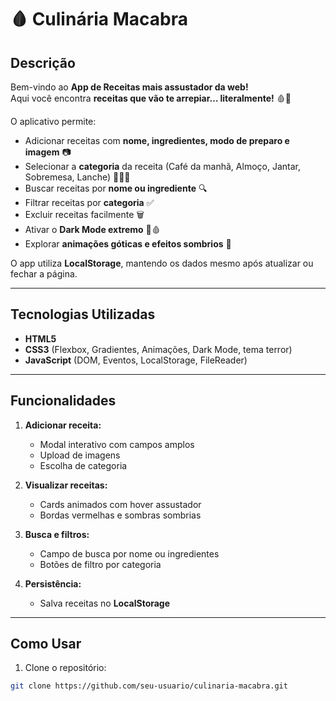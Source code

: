 # 🩸 Culinária Macabra

## Descrição

Bem-vindo ao **App de Receitas mais assustador da web!**  
Aqui você encontra **receitas que vão te arrepiar… literalmente!** 🩸🍲

O aplicativo permite:

- Adicionar receitas com **nome, ingredientes, modo de preparo e imagem** 📷  
- Selecionar a **categoria** da receita (Café da manhã, Almoço, Jantar, Sobremesa, Lanche) 🥐🍲🍰  
- Buscar receitas por **nome ou ingrediente** 🔍  
- Filtrar receitas por **categoria** ✅  
- Excluir receitas facilmente 🗑️  
- Ativar o **Dark Mode extremo** 🌙🩸  
- Explorar **animações góticas e efeitos sombrios** 🎨  

O app utiliza **LocalStorage**, mantendo os dados mesmo após atualizar ou fechar a página.

---

## Tecnologias Utilizadas

- **HTML5**  
- **CSS3** (Flexbox, Gradientes, Animações, Dark Mode, tema terror)  
- **JavaScript** (DOM, Eventos, LocalStorage, FileReader)  

---

## Funcionalidades

1. **Adicionar receita:**  
   - Modal interativo com campos amplos  
   - Upload de imagens  
   - Escolha de categoria  

2. **Visualizar receitas:**  
   - Cards animados com hover assustador  
   - Bordas vermelhas e sombras sombrias  

3. **Busca e filtros:**  
   - Campo de busca por nome ou ingredientes  
   - Botões de filtro por categoria  

4. **Persistência:**  
   - Salva receitas no **LocalStorage**  

---

## Como Usar

1. Clone o repositório:

```bash
git clone https://github.com/seu-usuario/culinaria-macabra.git
